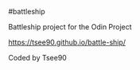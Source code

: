 #battleship

Battleship project for the Odin Project

https://tsee90.github.io/battle-ship/

Coded by Tsee90

